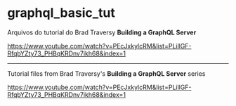 # graphql_basic_tut

Arquivos do tutorial do Brad Traversy **Building a GraphQL Server**

https://www.youtube.com/watch?v=PEcJxkylcRM&list=PLillGF-RfqbYZty73_PHBqKRDnv7ikh68&index=1

--------------------------------------------------------------------------------------------------

Tutorial files from Brad Traversy's **Building a GraphQL Server** series

https://www.youtube.com/watch?v=PEcJxkylcRM&list=PLillGF-RfqbYZty73_PHBqKRDnv7ikh68&index=1
